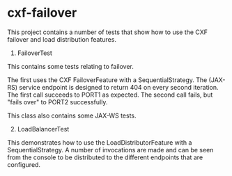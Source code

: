 cxf-failover
===========

This project contains a number of tests that show how to use the CXF failover
and load distribution features.

1) FailoverTest

This contains some tests relating to failover.

The first uses the CXF FailoverFeature with a SequentialStrategy. The (JAX-RS)
service endpoint is designed to return 404 on every second iteration. The
first call succeeds to PORT1 as expected. The second call fails, but "fails
over" to PORT2 successfully.

This class also contains some JAX-WS tests.

2) LoadBalancerTest

This demonstrates how to use the LoadDistributorFeature with a
SequentialStrategy. A number of invocations are made and can be seen from the
console to be distributed to the different endpoints that are configured.

